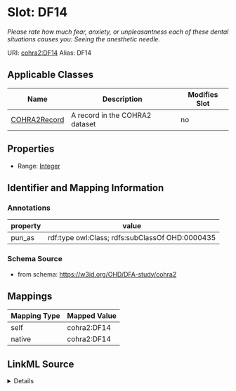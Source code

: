

# Slot: DF14 


_Please rate how much fear, anxiety, or unpleasantness each of these dental situations causes you: Seeing the anesthetic needle._





URI: [cohra2:DF14](https://w3id.org/OHD/DFA-study/cohra2/DF14)
Alias: DF14

<!-- no inheritance hierarchy -->





## Applicable Classes

| Name | Description | Modifies Slot |
| --- | --- | --- |
| [COHRA2Record](COHRA2Record.md) | A record in the COHRA2 dataset |  no  |







## Properties

* Range: [Integer](Integer.md)





## Identifier and Mapping Information





### Annotations

| property | value |
| --- | --- |
| pun_as | rdf:type owl:Class; rdfs:subClassOf OHD:0000435 |




### Schema Source


* from schema: https://w3id.org/OHD/DFA-study/cohra2




## Mappings

| Mapping Type | Mapped Value |
| ---  | ---  |
| self | cohra2:DF14 |
| native | cohra2:DF14 |




## LinkML Source

<details>
```yaml
name: DF14
annotations:
  pun_as:
    tag: pun_as
    value: rdf:type owl:Class; rdfs:subClassOf OHD:0000435
description: 'Please rate how much fear, anxiety, or unpleasantness each of these
  dental situations causes you: Seeing the anesthetic needle.'
from_schema: https://w3id.org/OHD/DFA-study/cohra2
rank: 1000
alias: DF14
domain_of:
- COHRA2Record
range: integer

```
</details>